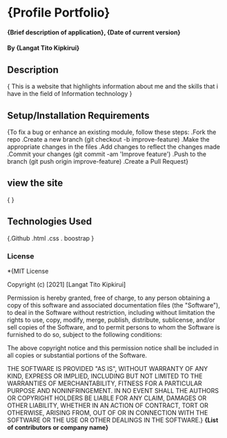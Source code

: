 # {Profile Portfolio}
#### {Brief description of application}, {Date of current version}
#### By **{Langat Tito Kipkirui}**
## Description
{
    This is a website that highlights information about me and the skills that i have in the field of Information technology
 }
## Setup/Installation Requirements

{To fix a bug or enhance an existing module, follow these steps: .Fork the repo .Create a new branch (git checkout -b improve-feature) .Make the appropriate changes in the files .Add changes to reflect the changes made .Commit your changes (git commit -am 'Improve feature') .Push to the branch (git push origin improve-feature) .Create a Pull Request}
## view the site 
{ }
## Technologies Used
{.Github .html .css . boostrap }

### License
*{MIT License

Copyright (c) [2021] [Langat Tito Kipkirui]

Permission is hereby granted, free of charge, to any person obtaining a copy
of this software and associated documentation files (the "Software"), to deal
in the Software without restriction, including without limitation the rights
to use, copy, modify, merge, publish, distribute, sublicense, and/or sell
copies of the Software, and to permit persons to whom the Software is
furnished to do so, subject to the following conditions:

The above copyright notice and this permission notice shall be included in all
copies or substantial portions of the Software.

THE SOFTWARE IS PROVIDED "AS IS", WITHOUT WARRANTY OF ANY KIND, EXPRESS OR
IMPLIED, INCLUDING BUT NOT LIMITED TO THE WARRANTIES OF MERCHANTABILITY,
FITNESS FOR A PARTICULAR PURPOSE AND NONINFRINGEMENT. IN NO EVENT SHALL THE
AUTHORS OR COPYRIGHT HOLDERS BE LIABLE FOR ANY CLAIM, DAMAGES OR OTHER
LIABILITY, WHETHER IN AN ACTION OF CONTRACT, TORT OR OTHERWISE, ARISING FROM,
OUT OF OR IN CONNECTION WITH THE SOFTWARE OR THE USE OR OTHER DEALINGS IN THE
SOFTWARE.} **{List of contributors or company name}**